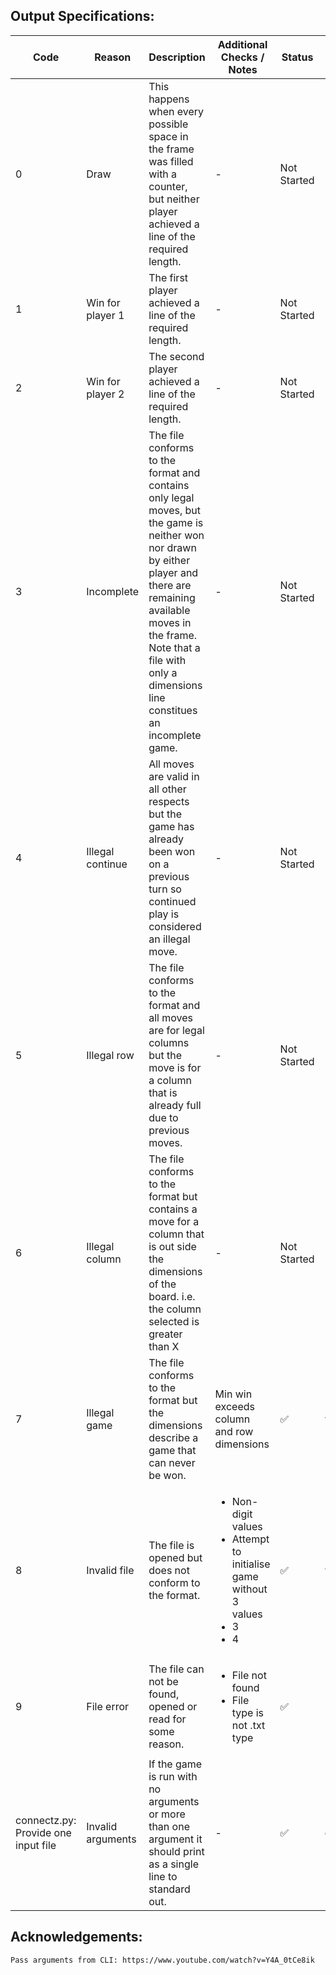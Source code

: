 ## Output Specifications:

| Code | Reason | Description | Additional Checks / Notes | Status | Function Covering Requirement |
| ---- | ------ | ----------- | ------------------------- | ------ | ----------------------------- |
| 0 | Draw | This happens when every possible space in the frame was filled with a counter, but neither player achieved a line of the required length. | - | Not Started | - |
| 1 | Win for player 1 | The first player achieved a line of the required length. | - | Not Started | - |
| 2 | Win for player 2 | The second player achieved a line of the required length. | - | Not Started | - |
| 3 | Incomplete | The file conforms to the format and contains only legal moves, but the game is neither won nor drawn by either player and there are remaining available moves in the frame. Note that a file with only a dimensions line constitues an incomplete game. | - | Not Started | - |
| 4 | Illegal continue | All moves are valid in all other respects but the game has already been won on a previous turn so continued play is considered an illegal move. | - | Not Started | - |
| 5 | Illegal row | The file conforms to the format and all moves are for legal columns but the move is for a column that is already full due to previous moves. | - | Not Started | - |
| 6 | Illegal column | The file conforms to the format but contains a move for a column that is out side the dimensions of the board. i.e. the column selected is greater than X | - | Not Started | - |
| 7 | Illegal game | The file conforms to the format but the dimensions describe a game that can never be won. | Min win exceeds column and row dimensions | :white_check_mark: |  validate_content |
| 8 | Invalid file | The file is opened but does not conform to the format. |<ul><li>Non-digit values</li><li>Attempt to initialise game without 3 values</li><li>3</li><li>4</li></ul>  | :white_check_mark: |  validate_content |
| 9 | File error | The file can not be found, opened or read for some reason. | <ul><li>File not found</li><li>File type is not .txt type</li></ul>| :white_check_mark: | read_file |
| connectz.py: Provide one input file | Invalid arguments | If the game is run with no arguments or more than one argument it should print as a single line to standard out. | - | :white_check_mark: | check_args |


## Acknowledgements:
    Pass arguments from CLI: https://www.youtube.com/watch?v=Y4A_0tCe8ik
